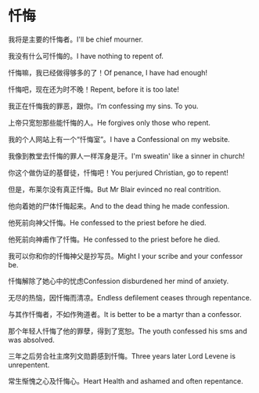 # 忏悔

<p><span class="chinese">我将是主要的忏悔者。</span><span class="english">I'll be chief mourner.</span></p>

<p><span class="chinese">我没有什么可忏悔的。</span><span class="english">I have nothing to repent of.</span></p>

<p><span class="chinese">忏悔嘛，我已经做得够多的了！</span><span class="english">Of penance, I have had enough!</span></p>

<p><span class="chinese">忏悔吧，现在还为时不晚！</span><span class="english">Repent, before it is too late!</span></p>

<p><span class="chinese">我正在忏悔我的罪恶，跟你。</span><span class="english">I’m confessing my sins. To you.</span></p>

<p><span class="chinese">上帝只宽恕那些能忏悔的人。</span><span class="english">He forgives only those who repent.</span></p>

<p><span class="chinese">我的个人网站上有一个“忏悔室”。</span><span class="english">I have a Confessional on my website.</span></p>

<p><span class="chinese">我像到教堂去忏悔的罪人一样浑身是汗。</span><span class="english">I'm sweatin' like a sinner in church!</span></p>

<p><span class="chinese">你这个做伪证的基督徒，忏悔吧！</span><span class="english">You perjured Christian, go to repent!</span></p>

<p><span class="chinese">但是，布莱尔没有真正忏悔。</span><span class="english">But Mr Blair evinced no real contrition.</span></p>

<p><span class="chinese">他向着她的尸体忏悔起来。</span><span class="english">And to the dead thing he made confession.</span></p>

<p><span class="chinese">他死前向神父忏悔。</span><span class="english">He confessed to the priest before he died.</span></p>

<p><span class="chinese">他死前向神甫作了忏悔。</span><span class="english">He confessed to the priest before he died.</span></p>

<p><span class="chinese">我可以你和你的忏悔神父是抄写员。</span><span class="english">Might I your scribe and your confessor be.</span></p>

<p><span class="chinese">忏悔解除了她心中的忧虑</span><span class="english">Confession disburdened her mind of anxiety.</span></p>

<p><span class="chinese">无尽的热恼，因忏悔而清凉。</span><span class="english">Endless defilement ceases through repentance.</span></p>

<p><span class="chinese">与其作忏悔者，不如作殉道者。</span><span class="english">It is better to be a martyr than a confessor.</span></p>

<p><span class="chinese">那个年轻人忏悔了他的罪孽，得到了宽恕。</span><span class="english">The youth confessed his sms and was absolved.</span></p>

<p><span class="chinese">三年之后劳合社主席列文勋爵感到忏悔。</span><span class="english">Three years later Lord Levene is unrepentent.</span></p>

<p><span class="chinese">常生惭愧之心及忏悔心。</span><span class="english">Heart Health and ashamed and often repentance.</span></p>

